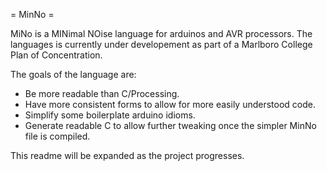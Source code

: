 = MinNo =

MiNo is a MINimal NOise language for arduinos and AVR processors.
The languages is currently under developement as part of a 
Marlboro College Plan of Concentration. 

The goals of the language are:

* Be more readable than C/Processing.
* Have more consistent forms to allow for more easily understood code.
* Simplify some boilerplate arduino idioms.
* Generate readable C to allow further tweaking once the simpler MinNo file is compiled.

This readme will be expanded as the project progresses.
